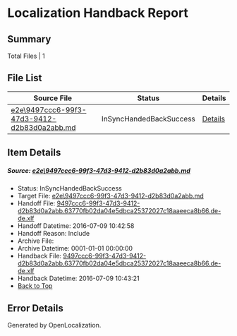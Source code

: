 # <a name='report-top'></a> Localization Handback Report

## Summary
 Total Files | 1

## File List
 Source File | Status | Details 
 ----------- | ------ | ------- 
 [e2e\9497ccc6-99f3-47d3-9412-d2b83d0a2abb.md](https://github.com/OpenLocalizationTestOrg/oltest/blob/4389aaf2affe6d237a0157e90c9116001253f63e/e2e/9497ccc6-99f3-47d3-9412-d2b83d0a2abb.md) | InSyncHandedBackSuccess | [Details](#cbd2fecefccd22327c6352336a55a1fb57d1e1f23)

## Item Details
##### <a name='cbd2fecefccd22327c6352336a55a1fb57d1e1f23'></a> Source: [e2e\9497ccc6-99f3-47d3-9412-d2b83d0a2abb.md](https://github.com/OpenLocalizationTestOrg/oltest/blob/4389aaf2affe6d237a0157e90c9116001253f63e/e2e/9497ccc6-99f3-47d3-9412-d2b83d0a2abb.md)
* Status: InSyncHandedBackSuccess
* Target File: [e2e\9497ccc6-99f3-47d3-9412-d2b83d0a2abb.md](https://github.com/OpenLocalizationTestOrg/oltest-dede-fly/blob/00a1a55fb96c835b602aa4a66b9694aed2944659/e2e/9497ccc6-99f3-47d3-9412-d2b83d0a2abb.md)
* Handoff File: [9497ccc6-99f3-47d3-9412-d2b83d0a2abb.63770fb02da04e5dbca25372027c18aaeeca8b66.de-de.xlf](https://github.com/OpenLocalizationTestOrg/olhandoff-e2e/blob/b404af8c59b791385a598be555ee6f142694cbae/ol-handoff/OpenLocalizationTestOrg/oltest-dede-fly/ci/ht/9497ccc6-99f3-47d3-9412-d2b83d0a2abb.63770fb02da04e5dbca25372027c18aaeeca8b66.de-de.xlf)
* Handoff Datetime: 2016-07-09 10:42:58
* Handoff Reason: Include
* Archive File: 
* Archive Datetime: 0001-01-01 00:00:00
* Handback File: [9497ccc6-99f3-47d3-9412-d2b83d0a2abb.63770fb02da04e5dbca25372027c18aaeeca8b66.de-de.xlf](https://github.com/OpenLocalizationTestOrg/olhandback-e2e/blob/cad06557c46a663fc08a42e61851b40338a26a16/ol-handback/OpenLocalizationTestOrg/oltest-dede-fly/ci/ht/9497ccc6-99f3-47d3-9412-d2b83d0a2abb.63770fb02da04e5dbca25372027c18aaeeca8b66.de-de.xlf)
* Handback Datetime: 2016-07-09 10:43:21
* [Back to Top](#report-top)


## Error Details

Generated by OpenLocalization.
